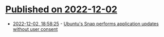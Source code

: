 # [Published on 2022-12-02](index.md)

* [2022-12-02, 18:58:25](https://news.ycombinator.com/item?id=33835083) - [Ubuntu's Snap performs application updates without user consent](https://smaller.fish/posts/snap_updates)
